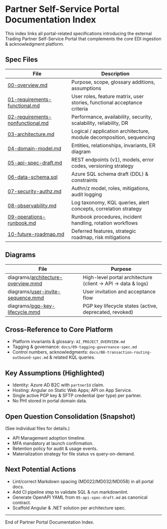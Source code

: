 # Partner Self-Service Portal Documentation Index

This index links all portal-related specifications introducing the external Trading Partner Self-Service Portal that complements the core EDI ingestion & acknowledgment platform.

## Spec Files
| File | Description |
|------|-------------|
| [00-overview.md](00-overview.md) | Purpose, scope, glossary additions, assumptions |
| [01-requirements-functional.md](01-requirements-functional.md) | User roles, feature matrix, user stories, functional acceptance criteria |
| [02-requirements-nonfunctional.md](02-requirements-nonfunctional.md) | Performance, availability, security, scalability, reliability, DR |
| [03-architecture.md](03-architecture.md) | Logical / application architecture, module decomposition, sequencing |
| [04-domain-model.md](04-domain-model.md) | Entities, relationships, invariants, ER diagram |
| [05-api-spec-draft.md](05-api-spec-draft.md) | REST endpoints (v1), models, error codes, versioning strategy |
| [06-data-schema.sql](06-data-schema.sql) | Azure SQL schema draft (DDL) & constraints |
| [07-security-authz.md](07-security-authz.md) | Authn/z model, roles, mitigations, audit logging |
| [08-observability.md](08-observability.md) | Log taxonomy, KQL queries, alert concepts, correlation strategy |
| [09-operations-runbook.md](09-operations-runbook.md) | Runbook procedures, incident handling, rotation workflows |
| [10-future-roadmap.md](10-future-roadmap.md) | Deferred features, strategic roadmap, risk mitigations |

## Diagrams
| File | Purpose |
|------|---------|
| diagrams/[architecture-overview.mmd](diagrams/architecture-overview.mmd) | High-level portal architecture (client → API → data & logs) |
| diagrams/[user-invite-sequence.mmd](diagrams/user-invite-sequence.mmd) | User invitation and acceptance flow |
| diagrams/[pgp-key-lifecycle.mmd](diagrams/pgp-key-lifecycle.mmd) | PGP key lifecycle states (active, deprecated, revoked) |

## Cross-Reference to Core Platform
- Platform invariants & glossary: `AI_PROJECT_OVERVIEW.md`
- Tagging & governance: `docs/09-tagging-governance-spec.md`
- Control numbers, acknowledgments: `docs/08-transaction-routing-outbound-spec.md` & related KQL queries.

## Key Assumptions (Highlighted)
- Identity: Azure AD B2C with `partnerId` claim.
- Hosting: Angular on Static Web Apps; API on App Service.
- Single active PGP key & SFTP credential (per type) per partner.
- No PHI stored in portal domain data.

## Open Question Consolidation (Snapshot)
(See individual files for details.)
- API Management adoption timeline.
- MFA mandatory at launch confirmation.
- Retention policy for audit & usage events.
- Materialization strategy for file status vs query-on-demand.

## Next Potential Actions
- Lint/correct Markdown spacing (MD022/MD032/MD058) in all portal docs.
- Add CI pipeline step to validate SQL & run markdownlint.
- Generate OpenAPI YAML from `05-api-spec-draft.md` as canonical contract.
- Scaffold Angular & .NET solution per architecture spec.

---
End of Partner Portal Documentation Index.
